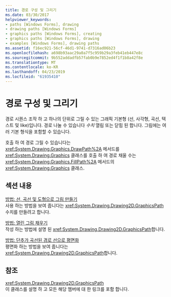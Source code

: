 ```yaml
---
title: 경로 구성 및 그리기
ms.date: 03/30/2017
helpviewer_keywords:
- paths [Windows Forms], drawing
- drawing paths [Windows Forms]
- graphics paths [Windows Forms], creating
- graphics paths [Windows Forms], drawing
- examples [Windows Forms], drawing paths
ms.assetid: f16ec921-56cf-46d1-9741-d7316ad06b23
ms.openlocfilehash: a698b93aac29a0a7f5c959b29a3feb41eb447e8c
ms.sourcegitcommit: 9b552addadfb57fab0b9e7852ed4f1f1b8a42f8e
ms.translationtype: MT
ms.contentlocale: ko-KR
ms.lasthandoff: 04/23/2019
ms.locfileid: "61935410"
---
```

# <a name="constructing-and-drawing-paths"></a>경로 구성 및 그리기
경로 시퀀스 조작 하 고 하나의 단위로 그릴 수 있는 그래픽 기본형 (선, 사각형, 곡선, 텍스트 및 like)입니다. 경로 나눌 수 있습니다 *수치* 열림 또는 닫힘 된 합니다. 그림에는 여러 기본 형식을 포함할 수 있습니다.  
  
 호출 하 여 경로 그릴 수 있습니다는 <xref:System.Drawing.Graphics.DrawPath%2A> 메서드를 <xref:System.Drawing.Graphics> 클래스를 호출 하 여 경로 채울 수는 <xref:System.Drawing.Graphics.FillPath%2A> 메서드의 <xref:System.Drawing.Graphics> 클래스.  
  
## <a name="in-this-section"></a>섹션 내용  
 [방법: 선, 곡선 및 도형으로 그림 만들기](how-to-create-figures-from-lines-curves-and-shapes.md)  
 사용 하는 방법을 보여 줍니다는 <xref:System.Drawing.Drawing2D.GraphicsPath> 수치를 만들려고 합니다.  
  
 [방법: 열린 그림 채우기](how-to-fill-open-figures.md)  
 작성 하는 방법에 설명 된 <xref:System.Drawing.Drawing2D.GraphicsPath>합니다.  
  
 [방법: 단추가 곡선된 경로 선으로 평면화](how-to-flatten-a-curved-path-into-a-line.md)  
 평면화 하는 방법을 보여 줍니다는 <xref:System.Drawing.Drawing2D.GraphicsPath>합니다.  
  
## <a name="reference"></a>참조  
 <xref:System.Drawing.Drawing2D.GraphicsPath>  
 이 클래스를 설명 하 고 모든 해당 멤버에 대 한 링크를 포함 합니다.
